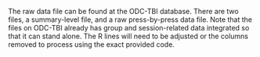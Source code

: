 The raw data file can be found at the ODC-TBI database. There are two files, a summary-level file, and a raw press-by-press data file.
Note that the files on ODC-TBI already has group and session-related data integrated so that it can stand alone. The R lines will need to be adjusted or the columns removed to process using the exact provided code.
